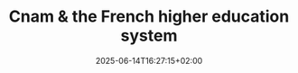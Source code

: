 ---
slug: Cnam-HigherEduc
title: "Cnam & the French higher education system"
layout: presentation
institution:
    heig: 1
    logo: cnam
    short: Cnam
    name: "Conservatoire national des Arts et Métiers"
    web: "https://www.cnam.fr/"
collaboration:
    partner1:
        logo: Tsukuba-purple
        short: Tsukuba
        name: "University of Tsukuba"
        web: "https://www.tsukuba.ac.jp"
        colo: "#592488"
        heig: 2
    partner2:
        logo: cnam
        short: Cnam
        name: "Conservatoire national des Arts et Métiers"
        web: "https://www.cnam.fr/"
        colo: "#c1002a"
        heig: 1
date: 2025-06-14T16:27:15+02:00
frontphoto: "https://upload.wikimedia.org/wikipedia/commons/6/67/Mus%C3%A9e_du_Conservatoire_national_des_Arts_et_M%C3%A9tiers_-_panoramio.jpg"
description: "Une brève présentation du Cnam dans le paysage du système français de l'enseignement supérieur."
slides: [
    ["img", "https://1drv.ms/i/s!AnQx_v88q65QgdjrQEjjVc_SYZnKXfA?embed=1", "Pres_Tsukuba2025"],
    ["img", "https://1drv.ms/i/s!AnQx_v88q65QgdjrPy2dhjwXSF5jkcs?embed=1", "Pres_tsukuba2025_Plan"],
    ["img", "https://1drv.ms/i/c/50aeab3cfffe3174/IQTVZTuRV_25T4Xe0YyvKnbiAR6Z5LqARJRBqeZHUGoJnfM?embed=1", "PLevy_0"],
    ["img", "https://1drv.ms/i/s!AnQx_v88q65QgdquZOWINxtw_9xV9IY?embed=1", "PLevy_UTC-Eng"],
    ["img", "https://1drv.ms/i/s!AnQx_v88q65QgdquY52Ge1bKUJyJdCg?embed=1", "PLevy_DKT"],
    ["img", "https://1drv.ms/i/s!AnQx_v88q65QgdquaDtA77ePaPDe6bI?embed=1", "titlePLevy_Tsukuba-PhD"],
    ["img", "https://1drv.ms/i/s!AnQx_v88q65QgdquZ51rcE_PLWv-TXQ?embed=1", "PLevy_Tsukuba-PostDoc"],
    ["img", "https://1drv.ms/i/s!AnQx_v88q65QgdqudWLbfjRnEqNadQY?embed=1", "titlePLevy_ChibaU"],
    ["img", "https://1drv.ms/i/s!AnQx_v88q65QgdqudIq6XloAT1meX0g?embed=1", "PLevy_TUe"],
    ["img", "https://1drv.ms/i/s!AnQx_v88q65Qgdquc5S4mXUP_ntkyUI?embed=1", "PLevy_UTC-HDR"],
    ["img", "https://1drv.ms/i/s!AnQx_v88q65Qgdqucsb9qVJNKeMfsx8?embed=1", "titlePLevy_Cnam-PRCM"],
    ["img", "https://1drv.ms/i/c/50aeab3cfffe3174/IQRiFqxVpciLSLoKtBa3F5wrAWZOdzDyEmUjrUPcTb8Ma1c?embed=1", "Cnam_title_jp"],
    ["img", "https://1drv.ms/i/s!AnQx_v88q65QgdnHUkrqSB5iziIteC8?embed=1", "Cnam"],
    ["img", "https://1drv.ms/i/s!AnQx_v88q65QgdqdHNuHgCpXLneBchY?embed=1", "Cnam_history_1"],
    ["img", "https://1drv.ms/i/s!AnQx_v88q65QgdqdG5bN2HsOM4Y5hIQ?embed=1", "Cnam_missions"],
    ["img", "https://1drv.ms/i/s!AnQx_v88q65QgdnHVPkKzL77QSSq6e0?embed=1", "Cnam_birdview"],
    ["img", "https://1drv.ms/i/s!AnQx_v88q65QgdnHUwiRBgTRDGYloOI?embed=1", "Cnam_birdview-tagged"],
    ["img", "https://1drv.ms/i/s!AnQx_v88q65QgdnHULN6OJcfpfdts5s?embed=1", "Cnam_global"],
    ["img", "https://1drv.ms/i/s!AnQx_v88q65QgdnHT_DQtD4e3zKetc0?embed=1", "Cnam_EPNs"],
    ["img", "https://1drv.ms/i/s!AnQx_v88q65QgdqdGmqswgkBhGInuiI?embed=1", "Cnam_Labs"],
    ["img", "https://1drv.ms/i/s!AnQx_v88q65QgdnHUXrbQapci3FhJO8?embed=1", "Cnam_Photos"],
    ["img", "https://1drv.ms/i/s!AnQx_v88q65QgdrEVA27BXlYPoKd2OM?embed=1", "FrEduc_title_0"],
    ["img", "https://1drv.ms/i/s!AnQx_v88q65QgdnSQoCgHzBXJtspj84?embed=1", "FrEduc_global"],
    ["img", "https://1drv.ms/i/c/50aeab3cfffe3174/IQRPAWwT3KQ3Ra8NFIaF-K5-ATBVyarKCu5HwPKju26-R-I?embed=1", "Cnam_diploma"],
    ["img", "https://1drv.ms/i/c/50aeab3cfffe3174/IQROz17ElH92SIfkwqZCEQvsAYKP-iLdtKv53TVIXrI7mg4?embed=1", "Chaire_intro"],
    ["img", "https://1drv.ms/i/c/50aeab3cfffe3174/IQRa33JvhmAUQIG3C-0rwdMEAVC2nL__gnEcGf7mIIWmV4k?embed=1", "Chaire_front"],
    ["img", "https://1drv.ms/i/c/50aeab3cfffe3174/UQR0Mf7_PKuuIIBQ6nM2AAAAAIw91Uet647YJWo?embed=1", "Chaire_Cnam-2"],
    ["img", "https://1drv.ms/i/c/50aeab3cfffe3174/IQTL2O0tPzkAQabVlRrNGVwMAfx8dLSXVxbWc1Jz9jjoKg8?embed=1", "Cnam_DNMADe-DSAA"],
    ["img", "https://1drv.ms/i/c/50aeab3cfffe3174/IQTb2EqrDUHuQZp404mKTqa2AQo-gkvdMAUpt5lBOIcVPFo?embed=1", "Cnam_master-design"],
    ["img", "https://1drv.ms/i/c/50aeab3cfffe3174/IQTy8kllVkrMQbF4T-AQ5kRXAWsWymdieby97JK-6gHDgr0?embed=1", "Cnam_design-projects"],
    ["img", "https://1drv.ms/i/c/50aeab3cfffe3174/IQQqwCp3RBbTSJguqZTv_b1JAUzKiCZmKBBR0E_O8dkIENE?embed=1", "FrEduc_international"],
    ["img", "https://1drv.ms/i/c/50aeab3cfffe3174/IQSnVOK6hlNMRpw7DAMLZGYaAYC8bYHKiCd49mw4tQ5yNQc?embed=1", "TP_intro"],
    ["img", "https://1drv.ms/i/c/50aeab3cfffe3174/IQSdstMr2WzrSJ5VcIUo8zyIAeI025J_gxgZEuT6Di2Qjro?embed=1", "TP_global_0"],
    ["img", "https://1drv.ms/i/c/50aeab3cfffe3174/IQQpZJjUBuNpRoVXubbtB18YAfp96tNnOXWzw2OifTQYpF4?embed=1", "TP_global_PhDs"],
    ["img", "https://1drv.ms/i/c/50aeab3cfffe3174/IQT4Y5uxN9ipS7Xu4QhDSnmRAU6fs-IKNNDVEkui2ovrtkc?embed=1", "_End"]
]
---